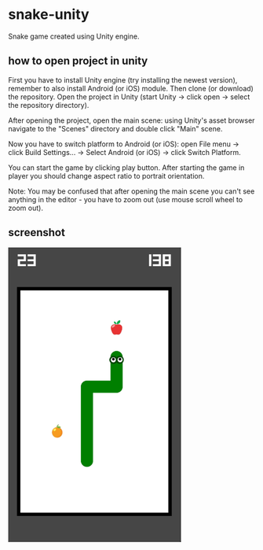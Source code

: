 # snake-unity
Snake game created using Unity engine.

## how to open project in unity

First you have to install Unity engine (try installing the newest version), remember to also install Android (or iOS) module.
Then clone (or download) the repository.
Open the project in Unity (start Unity -> click open -> select the repository directory).

After opening the project, open the main scene: using Unity's asset browser navigate to the "Scenes" directory and double click "Main" scene.

Now you have to switch platform to Android (or iOS): open File menu -> click Build Settings... -> Select Android (or iOS) -> click Switch Platform.

You can start the game by clicking play button. After starting the game in player you should change aspect ratio to portrait orientation.

Note: You may be confused that after opening the main scene you can't see anything in the editor - you have to zoom out (use mouse scroll wheel to zoom out).

## screenshot

![Screenshot](https://github.com/DoniyorbeKomiloV/Snake_Game_Unity/blob/master/Screenshot.png)
